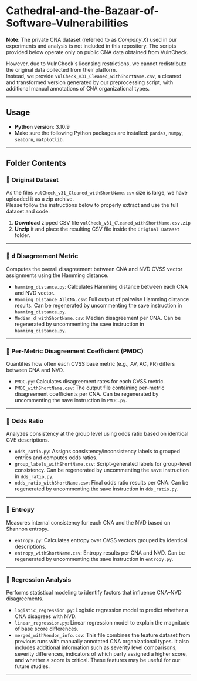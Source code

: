 # Cathedral-and-the-Bazaar-of-Software-Vulnerabilities

**Note**: The private CNA dataset (referred to as *Company X*) used in our experiments and analysis is not included in this repository. The scripts provided below operate only on public CNA data obtained from VulnCheck.

However, due to VulnCheck's licensing restrictions, we cannot redistribute the original data collected from their platform.  
Instead, we provide `vulCheck_v31_Cleaned_withShortName.csv`, a cleaned and transformed version generated by our preprocessing script, with additional manual annotations of CNA organizational types.

---

## Usage

- **Python version**: 3.10.9  
- Make sure the following Python packages are installed: `pandas`, `numpy`, `seaborn`, `matplotlib`.

---

## Folder Contents

### 📂 Original Dataset

As the files `vulCheck_v31_Cleaned_withShortName.csv` size is large, we have uploaded it as a zip archive.  
Please follow the instructions below to properly extract and use the full dataset and code:

1. **Download** zipped CSV file `vulCheck_v31_Cleaned_withShortName.csv.zip` 
2. **Unzip** it and place the resulting CSV file inside the `Original Dataset` folder.

---

### 📂 d Disagreement Metric

Computes the overall disagreement between CNA and NVD CVSS vector assignments using the Hamming distance.

- `hamming_distance.py`: Calculates Hamming distance between each CNA and NVD vector.
- `Hamming_Distance_AllCNA.csv`: Full output of pairwise Hamming distance results. Can be regenerated by uncommenting the save instruction in `hamming_distance.py`.
- `Median_d_withShortName.csv`: Median disagreement per CNA. Can be regenerated by uncommenting the save instruction in `hamming_distance.py`.

---

### 📂 Per-Metric Disagreement Coefficient (PMDC)

Quantifies how often each CVSS base metric (e.g., AV, AC, PR) differs between CNA and NVD.

- `PMDC.py`: Calculates disagreement rates for each CVSS metric.
- `PMDC_withShortName.csv`: The output file containing per-metric disagreement coefficients per CNA. Can be regenerated by uncommenting the save instruction in `PMDC.py`.

---

### 📂 Odds Ratio

Analyzes consistency at the group level using odds ratio based on identical CVE descriptions.

- `odds_ratio.py`: Assigns consistency/inconsistency labels to grouped entries and computes odds ratios.
- `group_labels_withShortName.csv`: Script-generated labels for group-level consistency. Can be regenerated by uncommenting the save instruction in `dds_ratio.py`.
- `odds_ratio_withShortName.csv`: Final odds ratio results per CNA. Can be regenerated by uncommenting the save instruction in `dds_ratio.py`.

---

### 📂 Entropy

Measures internal consistency for each CNA and the NVD based on Shannon entropy.

- `entropy.py`: Calculates entropy over CVSS vectors grouped by identical descriptions.
- `entropy_withShortName.csv`: Entropy results per CNA and NVD. Can be regenerated by uncommenting the save instruction in `entropy.py`.

---

### 📂 Regression Analysis

Performs statistical modeling to identify factors that influence CNA–NVD disagreements.

- `logistic_regression.py`: Logistic regression model to predict whether a CNA disagrees with NVD.
- `linear_regression.py`: Linear regression model to explain the magnitude of base score differences.
- `merged_withVendor_info.csv`: This file combines the feature dataset from previous runs with manually annotated CNA organizational types. It also includes additional information such as severity level comparisons, severity differences, indicators of which party assigned a higher score, and whether a score is critical. These features may be useful for our future studies.

---

